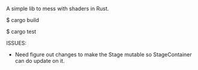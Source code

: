 A simple lib to mess with shaders in Rust.


$ cargo build

$ cargo test



ISSUES:

* Need figure out changes to make the Stage mutable so StageContainer can do update on it.
